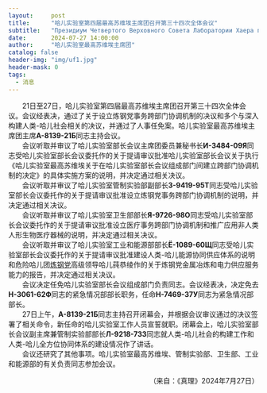 ```yaml
---
layout:     post
title:      "哈儿实验室第四届最高苏维埃主席团召开第三十四次全体会议"
subtitle:   "Президиум Четвертого Верховного Совета Лаборатории Хаера провел свое тридцать четвертое пленарное заседание"
date:       2024-07-27 14:00:00
author:     "哈儿实验室最高苏维埃主席团"
catalog: false
header-img: "img/uf1.jpg"
header-mask: 0
tags:
  - 消息
---
```


&emsp;&emsp;21日至27日，哈儿实验室第四届最高苏维埃主席团召开第三十四次全体会议。会议经表决，通过了关于设立炼钢党事务跨部门协调机制的决议和多个与深入构建人类-哈儿社会相关的决议，并通过了人事任免案。哈儿实验室最高苏维埃主席团主席**А-8139-21Б**同志主持会议。  
&emsp;&emsp;会议听取并审议了哈儿实验室部长会议主席团委员兼秘书长**И-3484-09Я**同志受哈儿实验室部长会议委托作的关于提请审议批准哈儿实验室部长会议关于执行《哈儿实验室最高苏维埃关于在哈儿实验室部长会议组成部门间建立跨部门协调机制的决定》的具体实施方案的说明，并决定通过相关决议。  
&emsp;&emsp;会议听取并审议了哈儿实验室管制实验部副部长**З-9419-95Т**同志受哈儿实验室部长会议委托作的关于提请审议批准设立炼钢党事务跨部门协调机制的说明，并决定通过相关决议。  
&emsp;&emsp;会议听取并审议了哈儿实验室卫生部部长**Я-9726-98О**同志受哈儿实验室部长会议委托作的关于提请审议批准设立医疗事务跨部门协调机制和推广应用非人类人形生物医疗器械的说明，并决定通过相关决议。  
&emsp;&emsp;会议听取并审议了哈儿实验室工业和能源部部长**Ё-1089-60Щ**同志受哈儿实验室部长会议委托作的关于提请审议批准建设人类-哈儿能源协同供应体系的说明和危险哈儿团[炼钢党](https://khayer.cn/bdohlh/index.html?haer=19)高级领导哈儿莼恭绫作的关于炼钢党金属冶炼和电力供应服务能力的报告，并决定通过相关决议。  
&emsp;&emsp;会议决定任免哈儿实验室部长会议组成部门负责同志。会议经表决，决定免去**Н-3061-62Ф**同志的紧急情况部部长职务，任命**Н-7469-37У**同志为紧急情况部部长。  
&emsp;&emsp;27日上午，**А-8139-21Б**同志主持召开闭幕会，并根据会议审议通过的决议签署了相关命令，新任命的哈儿实验室工作人员宣誓就职。闭幕会上，哈儿实验室部长会议副主席兼管制实验部部长**Л-9218-73З**同志就人类-哈儿社会的构建工作和人类-哈儿全方位协同体系的建设情况作了讲话。  
&emsp;&emsp;会议还研究了其他事项。哈儿实验室最高苏维埃、管制实验部、卫生部、工业和能源部的有关负责同志参加会议。
<div style="text-align: right">（来自：《真理》2024年7月27日）</div>